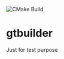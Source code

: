![CMake Build](https://github.com/plasticlg/gtbuilder/workflows/CMake/badge.svg)

# gtbuilder
Just for test purpose
